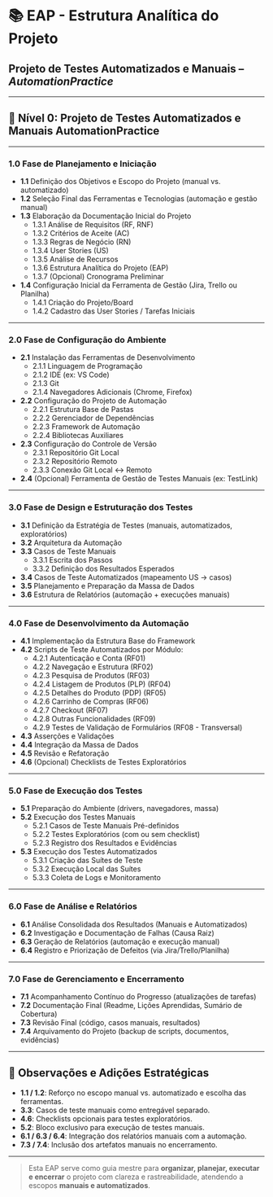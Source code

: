 # 📚 EAP - Estrutura Analítica do Projeto
## Projeto de Testes Automatizados e Manuais – *AutomationPractice*

---

## 🧩 Nível 0: Projeto de Testes Automatizados e Manuais AutomationPractice

---

### 1.0 Fase de Planejamento e Iniciação

- **1.1** Definição dos Objetivos e Escopo do Projeto (manual vs. automatizado)
- **1.2** Seleção Final das Ferramentas e Tecnologias (automação e gestão manual)
- **1.3** Elaboração da Documentação Inicial do Projeto
  - 1.3.1 Análise de Requisitos (RF, RNF)
  - 1.3.2 Critérios de Aceite (AC)
  - 1.3.3 Regras de Negócio (RN)
  - 1.3.4 User Stories (US)
  - 1.3.5 Análise de Recursos
  - 1.3.6 Estrutura Analítica do Projeto (EAP)
  - 1.3.7 (Opcional) Cronograma Preliminar
- **1.4** Configuração Inicial da Ferramenta de Gestão (Jira, Trello ou Planilha)
  - 1.4.1 Criação do Projeto/Board
  - 1.4.2 Cadastro das User Stories / Tarefas Iniciais

---

### 2.0 Fase de Configuração do Ambiente

- **2.1** Instalação das Ferramentas de Desenvolvimento
  - 2.1.1 Linguagem de Programação
  - 2.1.2 IDE (ex: VS Code)
  - 2.1.3 Git
  - 2.1.4 Navegadores Adicionais (Chrome, Firefox)
- **2.2** Configuração do Projeto de Automação
  - 2.2.1 Estrutura Base de Pastas
  - 2.2.2 Gerenciador de Dependências
  - 2.2.3 Framework de Automação
  - 2.2.4 Bibliotecas Auxiliares
- **2.3** Configuração do Controle de Versão
  - 2.3.1 Repositório Git Local
  - 2.3.2 Repositório Remoto
  - 2.3.3 Conexão Git Local ↔ Remoto
- **2.4** (Opcional) Ferramenta de Gestão de Testes Manuais (ex: TestLink)

---

### 3.0 Fase de Design e Estruturação dos Testes

- **3.1** Definição da Estratégia de Testes (manuais, automatizados, exploratórios)
- **3.2** Arquitetura da Automação
- **3.3** Casos de Teste Manuais
  - 3.3.1 Escrita dos Passos
  - 3.3.2 Definição dos Resultados Esperados
- **3.4** Casos de Teste Automatizados (mapeamento US → casos)
- **3.5** Planejamento e Preparação da Massa de Dados
- **3.6** Estrutura de Relatórios (automação + execuções manuais)

---

### 4.0 Fase de Desenvolvimento da Automação

- **4.1** Implementação da Estrutura Base do Framework
- **4.2** Scripts de Teste Automatizados por Módulo:
  - 4.2.1 Autenticação e Conta (RF01)
  - 4.2.2 Navegação e Estrutura (RF02)
  - 4.2.3 Pesquisa de Produtos (RF03)
  - 4.2.4 Listagem de Produtos (PLP) (RF04)
  - 4.2.5 Detalhes do Produto (PDP) (RF05)
  - 4.2.6 Carrinho de Compras (RF06)
  - 4.2.7 Checkout (RF07)
  - 4.2.8 Outras Funcionalidades (RF09)
  - 4.2.9 Testes de Validação de Formulários (RF08 - Transversal)
- **4.3** Asserções e Validações
- **4.4** Integração da Massa de Dados
- **4.5** Revisão e Refatoração
- **4.6** (Opcional) Checklists de Testes Exploratórios

---

### 5.0 Fase de Execução dos Testes

- **5.1** Preparação do Ambiente (drivers, navegadores, massa)
- **5.2** Execução dos Testes Manuais
  - 5.2.1 Casos de Teste Manuais Pré-definidos
  - 5.2.2 Testes Exploratórios (com ou sem checklist)
  - 5.2.3 Registro dos Resultados e Evidências
- **5.3** Execução dos Testes Automatizados
  - 5.3.1 Criação das Suítes de Teste
  - 5.3.2 Execução Local das Suítes
  - 5.3.3 Coleta de Logs e Monitoramento

---

### 6.0 Fase de Análise e Relatórios

- **6.1** Análise Consolidada dos Resultados (Manuais e Automatizados)
- **6.2** Investigação e Documentação de Falhas (Causa Raiz)
- **6.3** Geração de Relatórios (automação e execução manual)
- **6.4** Registro e Priorização de Defeitos (via Jira/Trello/Planilha)

---

### 7.0 Fase de Gerenciamento e Encerramento

- **7.1** Acompanhamento Contínuo do Progresso (atualizações de tarefas)
- **7.2** Documentação Final (Readme, Lições Aprendidas, Sumário de Cobertura)
- **7.3** Revisão Final (código, casos manuais, resultados)
- **7.4** Arquivamento do Projeto (backup de scripts, documentos, evidências)

---

## 📝 Observações e Adições Estratégicas

- **1.1 / 1.2**: Reforço no escopo manual vs. automatizado e escolha das ferramentas.
- **3.3**: Casos de teste manuais como entregável separado.
- **4.6**: Checklists opcionais para testes exploratórios.
- **5.2**: Bloco exclusivo para execução de testes manuais.
- **6.1 / 6.3 / 6.4**: Integração dos relatórios manuais com a automação.
- **7.3 / 7.4**: Inclusão dos artefatos manuais no encerramento.

---

> Esta EAP serve como guia mestre para **organizar, planejar, executar e encerrar** o projeto com clareza e rastreabilidade, atendendo a escopos **manuais e automatizados**.
